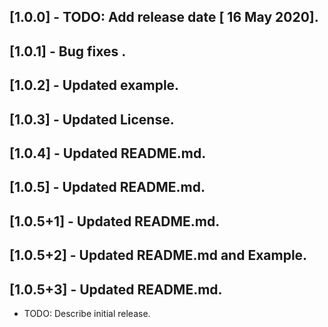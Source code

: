 ## [1.0.0] - TODO: Add release date [ 16 May 2020].
## [1.0.1] - Bug fixes .
## [1.0.2] - Updated example.
## [1.0.3] - Updated License.
## [1.0.4] - Updated README.md.
## [1.0.5] - Updated README.md.
## [1.0.5+1] - Updated README.md.
## [1.0.5+2] - Updated README.md and Example.
## [1.0.5+3] - Updated README.md.

* TODO: Describe initial release.
